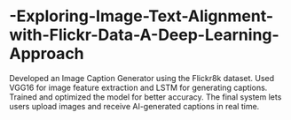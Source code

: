 # -Exploring-Image-Text-Alignment-with-Flickr-Data-A-Deep-Learning-Approach
Developed an Image Caption Generator using the Flickr8k dataset. Used VGG16 for image feature extraction and LSTM for generating captions. Trained and optimized the model for better accuracy. The final system lets users upload images and receive AI-generated captions in real time.
